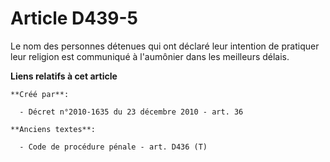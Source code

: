 # Article D439-5

Le nom des personnes détenues qui ont déclaré leur intention de pratiquer leur religion est communiqué à l'aumônier dans les
meilleurs délais.

**Liens relatifs à cet article**

	**Créé par**:

	  - Décret n°2010-1635 du 23 décembre 2010 - art. 36

	**Anciens textes**:

	  - Code de procédure pénale - art. D436 (T)
